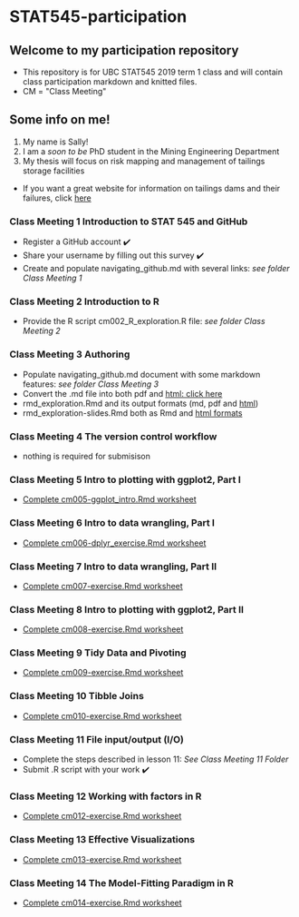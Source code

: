 # STAT545-participation

## Welcome to my participation repository
  * This repository is for UBC STAT545 2019 term 1 class and will contain class participation markdown and knitted files.
  * CM = "Class Meeting"

## Some info on me! 
  1. My name is Sally!
  2. I am a *soon to be* PhD student in the Mining Engineering Department 
  3. My thesis will focus on risk mapping and management of tailings storage facilities 
   * If you want a great website for information on tailings dams and their failures, click [here](http://www.tailings.info/)


### Class Meeting 1 Introduction to STAT 545 and GitHub
* Register a GitHub account :heavy_check_mark:
* Share your username by filling out this survey :heavy_check_mark:
* Create and populate navigating_github.md with several links: *see folder Class Meeting 1*
### Class Meeting 2 Introduction to R
* Provide the R script cm002_R_exploration.R file: *see folder Class Meeting 2*
### Class Meeting 3 Authoring
* Populate navigating_github.md document with some markdown features: *see folder Class Meeting 3*
* Convert the .md file into both pdf and [html: click here](https://sallyinnis.github.io/STAT545-participation/Class%20Meeting%203/navigating_github.html)
* rmd_exploration.Rmd and its output formats (md, pdf and [html](https://sallyinnis.github.io/STAT545-participation/Class%20Meeting%203/rmd_exploration.html))
* rmd_exploration-slides.Rmd both as Rmd and [html formats](https://sallyinnis.github.io/STAT545-participation/Class%20Meeting%203/Rmd_exploration-slides.html)
### Class Meeting 4 The version control workflow
* nothing is required for submisison
### Class Meeting 5 Intro to plotting with ggplot2, Part I
* [Complete cm005-ggplot_intro.Rmd worksheet](https://sallyinnis.github.io/STAT545-participation/Class%20Meeting%205/cm005-ggplot_into.pdf)
### Class Meeting 6 Intro to data wrangling, Part I
* [Complete cm006-dplyr_exercise.Rmd worksheet](https://sallyinnis.github.io/STAT545-participation/Class%20Meeting%206/cm006-dplyr_exercise.html)
### Class Meeting 7 Intro to data wrangling, Part II
* [Complete cm007-exercise.Rmd worksheet](https://sallyinnis.github.io/STAT545-participation/Class%20Meeting%207/cm_007-exercise.html)
### Class Meeting 8 Intro to plotting with ggplot2, Part II
* [Complete cm008-exercise.Rmd worksheet](https://sallyinnis.github.io/STAT545-participation/Class%20Meeting%208/cm008_exercise-.html)
### Class Meeting 9 Tidy Data and Pivoting
* [Complete cm009-exercise.Rmd worksheet](https://sallyinnis.github.io/STAT545-participation/Class%20Meeting%209/CM-%20009%20data%20and%20pivoting.nb.html)
### Class Meeting 10 Tibble Joins
* [Complete cm010-exercise.Rmd worksheet](https://sallyinnis.github.io/STAT545-participation/Class%20Meeting%2010/CM_010.pdf)
### Class Meeting 11 File input/output (I/O)
* Complete the steps described in lesson 11: *See Class Meeting 11 Folder*
* Submit .R script with your work :heavy_check_mark:
### Class Meeting 12 Working with factors in R
* [Complete cm012-exercise.Rmd worksheet](https://sallyinnis.github.io/STAT545-participation/Class%20Meeting%2012/cm012_FactorsExercise.pdf)
### Class Meeting 13 Effective Visualizations
* [Complete cm013-exercise.Rmd worksheet](https://sallyinnis.github.io/STAT545-participation/Class%20Meeting13/Cm013.pdf)
### Class Meeting 14 The Model-Fitting Paradigm in R
* [Complete cm014-exercise.Rmd worksheet](https://sallyinnis.github.io/STAT545-participation/Class%20Meeting%2014/CM014.nb.html)

